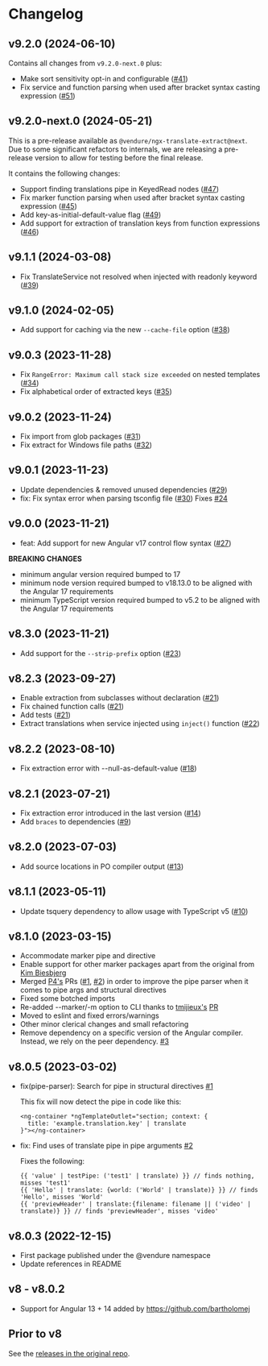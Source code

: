 # Changelog

## v9.2.0 (2024-06-10)

Contains all changes from `v9.2.0-next.0` plus:

- Make sort sensitivity opt-in and configurable ([#41](https://github.com/vendure-ecommerce/ngx-translate-extract/pull/41))
- Fix service and function parsing when used after bracket syntax casting expression ([#51](https://github.com/vendure-ecommerce/ngx-translate-extract/pull/51))

## v9.2.0-next.0 (2024-05-21)

This is a pre-release available as `@vendure/ngx-translate-extract@next`. Due to some significant refactors to internals,
we are releasing a pre-release version to allow for testing before the final release.

It contains the following changes:

- Support finding translations pipe in KeyedRead nodes ([#47](https://github.com/vendure-ecommerce/ngx-translate-extract/pull/47))
- Fix marker function parsing when used after bracket syntax casting expression ([#45](https://github.com/vendure-ecommerce/ngx-translate-extract/pull/45))
- Add key-as-initial-default-value flag ([#49](https://github.com/vendure-ecommerce/ngx-translate-extract/pull/49))
- Add support for extraction of translation keys from function expressions ([#46](https://github.com/vendure-ecommerce/ngx-translate-extract/pull/46))


## v9.1.1 (2024-03-08)

- Fix TranslateService not resolved when injected with readonly keyword ([#39](https://github.com/vendure-ecommerce/ngx-translate-extract/pull/39))

## v9.1.0 (2024-02-05)

- Add support for caching via the new `--cache-file` option ([#38](https://github.com/vendure-ecommerce/ngx-translate-extract/pull/38))

## v9.0.3 (2023-11-28)

- Fix `RangeError: Maximum call stack size exceeded` on nested templates ([#34](https://github.com/vendure-ecommerce/ngx-translate-extract/pull/34))
- Fix alphabetical order of extracted keys ([#35](https://github.com/vendure-ecommerce/ngx-translate-extract/pull/35))

## v9.0.2 (2023-11-24)

- Fix import from glob packages ([#31](https://github.com/vendure-ecommerce/ngx-translate-extract/pull/31))
- Fix extract for Windows file paths ([#32](https://github.com/vendure-ecommerce/ngx-translate-extract/pull/32))

## v9.0.1 (2023-11-23)

- Update dependencies & removed unused dependencies ([#29](https://github.com/vendure-ecommerce/ngx-translate-extract/pull/29))
- fix: Fix syntax error when parsing tsconfig file ([#30](https://github.com/vendure-ecommerce/ngx-translate-extract/pull/30)) Fixes [#24](https://github.com/vendure-ecommerce/ngx-translate-extract/issues/24)

## v9.0.0 (2023-11-21)

- feat: Add support for new Angular v17 control flow syntax ([#27](https://github.com/vendure-ecommerce/ngx-translate-extract/pull/27))

**BREAKING CHANGES**

- minimum angular version required bumped to 17
- minimum node version required bumped to v18.13.0 to be aligned with the Angular 17 requirements
- minimum TypeScript version required bumped to v5.2 to be aligned with the Angular 17 requirements

## v8.3.0 (2023-11-21)
- Add support for the `--strip-prefix` option ([#23](https://github.com/vendure-ecommerce/ngx-translate-extract/pull/23))

## v8.2.3 (2023-09-27)
- Enable extraction from subclasses without declaration ([#21](https://github.com/vendure-ecommerce/ngx-translate-extract/pull/21))
- Fix chained function calls ([#21](https://github.com/vendure-ecommerce/ngx-translate-extract/pull/21))
- Add tests ([#21](https://github.com/vendure-ecommerce/ngx-translate-extract/pull/21))
- Extract translations when service injected using `inject()` function  ([#22](https://github.com/vendure-ecommerce/ngx-translate-extract/pull/22))

## v8.2.2 (2023-08-10)
- Fix extraction error with --null-as-default-value ([#18](https://github.com/vendure-ecommerce/ngx-translate-extract/issues/18))

## v8.2.1 (2023-07-21)
- Fix extraction error introduced in the last version ([#14](https://github.com/vendure-ecommerce/ngx-translate-extract/issues/14))
- Add `braces` to dependencies ([#9](https://github.com/vendure-ecommerce/ngx-translate-extract/pull/9))

## v8.2.0 (2023-07-03)
- Add source locations in PO compiler output ([#13](https://github.com/vendure-ecommerce/ngx-translate-extract/pull/13))

## v8.1.1 (2023-05-11)

- Update tsquery dependency to allow usage with TypeScript v5 ([#10](https://github.com/vendure-ecommerce/ngx-translate-extract/pull/10))

## v8.1.0 (2023-03-15)

- Accommodate marker pipe and directive
- Enable support for other marker packages apart from the original from [Kim Biesbjerg](https://github.com/biesbjerg/ngx-translate-extract-marker)
- Merged [P4's](https://github.com/P4) PRs ([#1](https://github.com/vendure-ecommerce/ngx-translate-extract/pull/1), [#2](https://github.com/vendure-ecommerce/ngx-translate-extract/pull/2)) in order to improve the pipe parser when it comes to pipe args and structural directives
- Fixed some botched imports
- Re-added --marker/-m option to CLI thanks to [tmijieux's](https://github.com/tmijieux) [PR](https://github.com/colsen1991/ngx-translate-extract/pull/1)
- Moved to eslint and fixed errors/warnings
- Other minor clerical changes and small refactoring
- Remove dependency on a specific version of the Angular compiler. Instead, we rely on the peer dependency. [#3](https://github.com/vendure-ecommerce/ngx-translate-extract/issues/3)

## v8.0.5 (2023-03-02)

- fix(pipe-parser): Search for pipe in structural directives [#1](https://github.com/vendure-ecommerce/ngx-translate-extract/pull/1)

  This fix will now detect the pipe in code like this:

  ```
  <ng-container *ngTemplateOutlet="section; context: {
    title: 'example.translation.key' | translate
  }"></ng-container>
  ```

- fix: Find uses of translate pipe in pipe arguments [#2](https://github.com/vendure-ecommerce/ngx-translate-extract/pull/2)

  Fixes the following:


  ```angular2html
  {{ 'value' | testPipe: ('test1' | translate) }} // finds nothing, misses 'test1'
  {{ 'Hello' | translate: {world: ('World' | translate)} }} // finds 'Hello', misses 'World'
  {{ 'previewHeader' | translate:{filename: filename || ('video' | translate)} }} // finds 'previewHeader', misses 'video'
  ```

## v8.0.3 (2022-12-15)

- First package published under the @vendure namespace
- Update references in README

## v8 - v8.0.2

- Support for Angular 13 + 14 added by https://github.com/bartholomej

## Prior to v8

See the [releases in the original repo](https://github.com/biesbjerg/ngx-translate-extract/releases).
